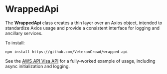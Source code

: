 # WrappedApi

The **WrappedApi** class creates a thin layer over an Axios object, intended to
standardize Axios usage and provide a consistent interface for logging and
ancillary services.

To install:

```
npm install https://github.com/VeteranCrowd/wrapped-api
```

See the
[AWS API Visa API](https://github.com/VeteranCrowd/aws-api/blob/dev/lib/networks/visa/api.js)
for a fully-worked example of usage, including async initialization and logging.
